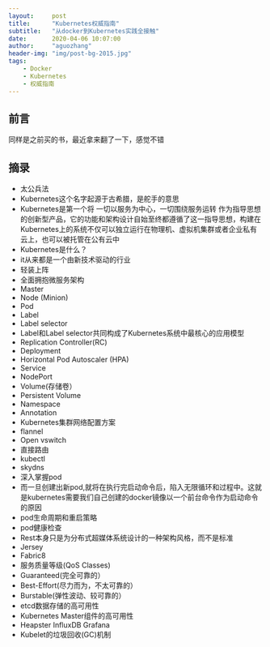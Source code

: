 ```yaml
---
layout:     post
title:      "Kubernetes权威指南"
subtitle:   "从docker到Kubernetes实践全接触"
date:       2020-04-06 10:07:00
author:     "aguozhang"
header-img: "img/post-bg-2015.jpg"
tags:
    - Docker
    - Kubernetes
    - 权威指南
---
```


## 前言
同样是之前买的书，最近拿来翻了一下，感觉不错

## 摘录
* 太公兵法
* Kubernetes这个名字起源于古希腊，是舵手的意思
* Kubernetes是第一个将 一切以服务为中心，一切围绕服务运转 作为指导思想的创新型产品，它的功能和架构设计自始至终都遵循了这一指导思想，构建在Kubernetes上的系统不仅可以独立运行在物理机、虚拟机集群或者企业私有云上，也可以被托管在公有云中
* Kubernetes是什么？
* it从来都是一个由新技术驱动的行业
* 轻装上阵
* 全面拥抱微服务架构
* Master
* Node (Minion)
* Pod
* Label
* Label selector
* Label和Label selector共同构成了Kubernetes系统中最核心的应用模型
* Replication Controller(RC)
* Deployment
* Horizontal Pod Autoscaler (HPA)
* Service
* NodePort
* Volume(存储卷）
* Persistent Volume
* Namespace
* Annotation
* Kubernetes集群网络配置方案
* flannel
* Open vswitch
* 直接路由
* kubectl
* skydns
* 深入掌握pod
* 而一旦创建出新pod,就将在执行完启动命令后，陷入无限循环和过程中。这就是kubernetes需要我们自己创建的docker镜像以一个前台命令作为启动命令的原因
* pod生命周期和重启策略
* pod健康检查
* Rest本身只是为分布式超媒体系统设计的一种架构风格，而不是标准
* Jersey
* Fabric8
* 服务质量等级(QoS Classes)
* Guaranteed(完全可靠的）
* Best-Effort(尽力而为，不太可靠的）
* Burstable(弹性波动、较可靠的）
* etcd数据存储的高可用性
* Kubernetes Master组件的高可用性
* Heapster InfluxDB  Grafana
* Kubelet的垃圾回收(GC)机制


